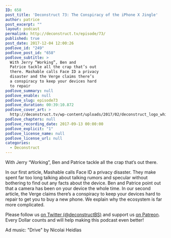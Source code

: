 ```yaml
---
ID: 658
post_title: 'Deconstruct 73: The Conspiracy of the iPhone X Jingle'
author: patrice
post_excerpt: ""
layout: podcast
permalink: http://deconstruct.tv/episode/73/
published: true
post_date: 2017-12-04 12:00:26
podlove_id: "249"
podlove_post_id: "658"
podlove_subtitle: >
  With Jerry “Working”, Ben and
  Patrice tackle all the crap that’s out
  there. Mashable calls Face ID a privacy
  disaster and the Verge claims there’s
  a conspiracy to keep your devices hard
  to repair
podlove_summary: null
podlove_enable: null
podlove_slug: episode73
podlove_duration: 00:39:10.872
podlove_cover_art: >
  http://deconstruct.tv/wp-content/uploads/2017/02/deconstruct_logo_white.png
podlove_chapters: null
podlove_recording_date: 2017-09-13 00:00:00
podlove_explicit: "1"
podlove_license_name: null
podlove_license_url: null
categories:
  - Deconstruct
---
```

<p>With Jerry “Working”, Ben and Patrice tackle all the crap that’s out there.</p>
<p> In our first article, Mashable calls Face ID a privacy disaster.  They make spent far too long talking about talking rumors and specular without bothering to find out any facts about the device.  Ben and Patrice point out that a camera has been on your device the whole time.  In our second article, the Verge claims there’s a conspiracy to keep your devices hard to repair to get you to buy a new phone.  We explain why the ecosystem is far more complicated. </p>
<p>Please follow us <a href="http://twitter.com/deconstructBS">on Twitter (@deconstructBS)</a> and support us <a href="http://patreon.com/deconstruct">on Patreon</a>. Every Dollar counts and will help making this podcast even better!</p>
<p>Ad music: "Drive" by Nicolai Heidlas</p>